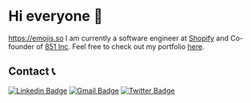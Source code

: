 <!-- ![Dylan Player Header](./images/Header.png) -->

# Hi everyone 👋
https://emojis.so
I am currently a software engineer at [Shopify](https://shopify.com) and Co-founder of [851 Inc](https://emojis.sh). Feel free to check out my portfolio [here](https://dylanplayer.com).

## Contact 📞
[![Linkedin Badge](https://img.shields.io/badge/-DylanPlayer-blue?style=flat-square&logo=Linkedin&logoColor=white&link=https://www.linkedin.com/in/dylan-player/)](https://www.linkedin.com/in/dylan-player/) 
[![Gmail Badge](https://img.shields.io/badge/-dylan@dylanplayer.com-d14836?style=flat-square&logo=Gmail&logoColor=white&link=mailto:dylan@dylanplayer.com)](mailto:dylan@dylanplayer.com)
[![Twitter Badge](https://img.shields.io/badge/dylanplayer-blue?style=flat-square&logo=Twitter&logoColor=white&link=mailto:dylan@dylanplayer.com)](https://twitter.com/dylanplayer)
